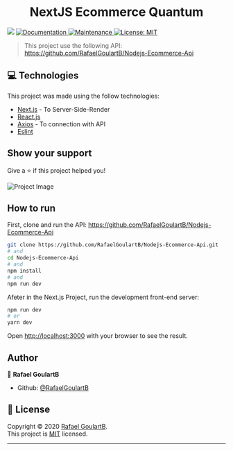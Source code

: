 <h1 align="center">NextJS Ecommerce Quantum</h1>
<p>
  <img src="https://img.shields.io/badge/version-2.0.0-blue.svg?cacheSeconds=2592000" />
  <a href="https://github.com/RafaelGoulartB/Next.js-Ecommerce#readme">
    <img alt="Documentation" src="https://img.shields.io/badge/documentation-yes-brightgreen.svg" target="_blank" />
  </a>
  <a href="https://github.com/RafaelGoulartB/Next.js-Ecommerce/graphs/commit-activity">
    <img alt="Maintenance" src="https://img.shields.io/badge/Maintained%3F-yes-green.svg" target="_blank" />
  </a>
  <a href="https://github.com/RafaelGoulartB/Ecommerce-Quantum/blob/master/LICENSE">
    <img alt="License: MIT" src="https://img.shields.io/badge/License-MIT-yellow.svg" target="_blank" />
  </a>
</p>

> This project use the following API: https://github.com/RafaelGoulartB/Nodejs-Ecommerce-Api 

## 💻 Technologies
This project was made using the follow technologies:
<ul>
  <li><a href="https://nextjs.org/">Next.js</a>  - To Server-Side-Render</li>
  <li><a href="https://reactjs.org/docs/getting-started.html">React.js</a></li>
  <li><a href="https://github.com/axios/axios">Axios</a> - To connection with API</li>
  <li><a href="https://eslint.org/docs/user-guide/getting-started">Eslint</a></li>
</ul>

## Show your support

Give a ⭐️ if this project helped you!

![Project Image](https://github.com/RafaelGoulartB/Ecommerce-Quantum/blob/master/Ecommerce.jpg)

## How to run
First, clone and run the API: https://github.com/RafaelGoulartB/Nodejs-Ecommerce-Api
```bash
git clone https://github.com/RafaelGoulartB/Nodejs-Ecommerce-Api.git
# and
cd Nodejs-Ecommerce-Api
# and
npm install
# and
npm run dev
```

Afeter in the Next.js Project, run the development front-end server:

```bash
npm run dev
# or
yarn dev
```

Open [http://localhost:3000](http://localhost:3000) with your browser to see the result.



## Author

👤 **Rafael GoulartB**

* Github: [@RafaelGoulartB](https://github.com/RafaelGoulartB)

## 📝 License

Copyright © 2020 [Rafael GoulartB](https://github.com/RafaelGoulartB).<br />
This project is [MIT](https://github.com/RafaelGoulartB/Next.js-Ecommerce/blob/master/LICENSE) licensed.

***
